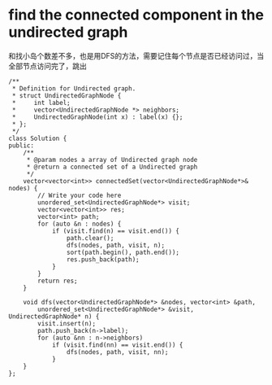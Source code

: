 # find the connected component in the undirected graph


和找小岛个数差不多，也是用DFS的方法，需要记住每个节点是否已经访问过，当全部节点访问完了，跳出

    /**
     * Definition for Undirected graph.
     * struct UndirectedGraphNode {
     *     int label;
     *     vector<UndirectedGraphNode *> neighbors;
     *     UndirectedGraphNode(int x) : label(x) {};
     * };
     */
    class Solution {
    public:
        /**
         * @param nodes a array of Undirected graph node
         * @return a connected set of a Undirected graph
         */
        vector<vector<int>> connectedSet(vector<UndirectedGraphNode*>& nodes) {
            // Write your code here
            unordered_set<UndirectedGraphNode*> visit;
            vector<vector<int>> res;
            vector<int> path;
            for (auto &n : nodes) {
                if (visit.find(n) == visit.end()) {
                    path.clear();
                    dfs(nodes, path, visit, n);
                    sort(path.begin(), path.end());
                    res.push_back(path);
                }
            }
            return res;
        }

        void dfs(vector<UndirectedGraphNode*> &nodes, vector<int> &path,
            unordered_set<UndirectedGraphNode*> &visit, UndirectedGraphNode* n) {
            visit.insert(n);
            path.push_back(n->label);
            for (auto &nn : n->neighbors)
                if (visit.find(nn) == visit.end()) {
                    dfs(nodes, path, visit, nn);
                }
        }
    };
